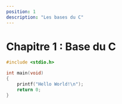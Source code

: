 ```yaml
---
position: 1
description: "Les bases du C"
---
```


# Chapitre 1 : Base du C

```c
#include <stdio.h>

int main(void)
{
    printf("Hello World!\n");
    return 0;
}
```